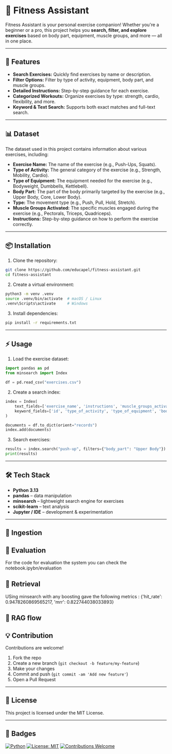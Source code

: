 # 💪 Fitness Assistant

Fitness Assistant is your personal exercise companion! Whether you're a beginner or a pro, this project helps you **search, filter, and explore exercises** based on body part, equipment, muscle groups, and more — all in one place.

---

## 🚀 Features

- **Search Exercises:** Quickly find exercises by name or description.  
- **Filter Options:** Filter by type of activity, equipment, body part, and muscle groups.  
- **Detailed Instructions:** Step-by-step guidance for each exercise.  
- **Categorized Workouts:** Organize exercises by type: strength, cardio, flexibility, and more.  
- **Keyword & Text Search:** Supports both exact matches and full-text search.

---

## 📊 Dataset

The dataset used in this project contains information about various exercises, including:

* **Exercise Name:** The name of the exercise (e.g., Push-Ups, Squats).
* **Type of Activity:** The general category of the exercise (e.g., Strength, Mobility, Cardio).
* **Type of Equipment:** The equipment needed for the exercise (e.g., Bodyweight, Dumbbells, Kettlebell).
* **Body Part:** The part of the body primarily targeted by the exercise (e.g., Upper Body, Core, Lower Body).
* **Type:** The movement type (e.g., Push, Pull, Hold, Stretch).
* **Muscle Groups Activated:** The specific muscles engaged during the exercise (e.g., Pectorals, Triceps, Quadriceps).
* **Instructions:** Step-by-step guidance on how to perform the exercise correctly.

---

## 📦 Installation

1. Clone the repository:

```bash
git clone https://github.com/educapel/fitness-assistant.git
cd fitness-assistant
```

2. Create a virtual environment:

```bash
python3 -m venv .venv
source .venv/bin/activate  # macOS / Linux
.venv\Scripts\activate     # Windows
```

3. Install dependencies:

```bash
pip install -r requirements.txt
```

---

## ⚡ Usage

1. Load the exercise dataset:

```python
import pandas as pd
from minsearch import Index

df = pd.read_csv("exercises.csv")
```

2. Create a search index:

```python
index = Index(
    text_fields=['exercise_name', 'instructions', 'muscle_groups_activated'],
    keyword_fields=['id', 'type_of_activity', 'type_of_equipment', 'body_part', 'type']
)

documents = df.to_dict(orient="records")
index.add(documents)
```

3. Search exercises:

```python
results = index.search("push-up", filters={"body_part": "Upper Body"})
print(results)
```

---

## 🛠️ Tech Stack

* **Python 3.13**
* **pandas** – data manipulation
* **minsearch** – lightweight search engine for exercises
* **scikit-learn** – text analysis
* **Jupyter / IDE** – development & experimentation

---

## 📖 Ingestion 

## 📖 Evaluation 

For the code for evaluation the system you can check the notebook.ipybn/evaluation



## 📖 Retrieval 

USing minsearch with any boosting gave the following metrics : {'hit_rate': 0.9478260869565217, 'mrr': 0.822744038033893}
## 📖 RAG flow 


## 💡 Contribution

Contributions are welcome!

1. Fork the repo
2. Create a new branch (`git checkout -b feature/my-feature`)
3. Make your changes
4. Commit and push (`git commit -am 'Add new feature'`)
5. Open a Pull Request

---

## 📄 License

This project is licensed under the MIT License.

---

## 🎨 Badges

[![Python](https://img.shields.io/badge/Python-3.13-blue.svg)](https://python.org)
[![License: MIT](https://img.shields.io/badge/License-MIT-yellow.svg)](https://opensource.org/licenses/MIT)
[![Contributions Welcome](https://img.shields.io/badge/contributions-welcome-brightgreen.svg)](CONTRIBUTING.md)